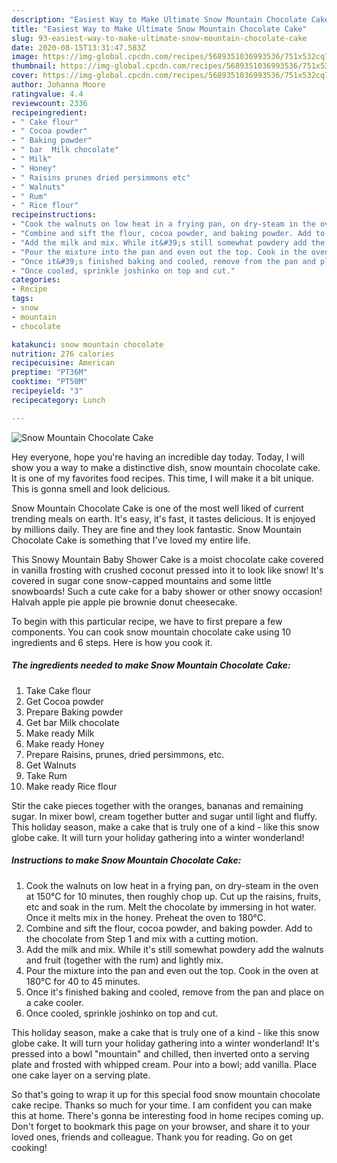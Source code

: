 ```yaml
---
description: "Easiest Way to Make Ultimate Snow Mountain Chocolate Cake"
title: "Easiest Way to Make Ultimate Snow Mountain Chocolate Cake"
slug: 93-easiest-way-to-make-ultimate-snow-mountain-chocolate-cake
date: 2020-08-15T13:31:47.583Z
image: https://img-global.cpcdn.com/recipes/5689351036993536/751x532cq70/snow-mountain-chocolate-cake-recipe-main-photo.jpg
thumbnail: https://img-global.cpcdn.com/recipes/5689351036993536/751x532cq70/snow-mountain-chocolate-cake-recipe-main-photo.jpg
cover: https://img-global.cpcdn.com/recipes/5689351036993536/751x532cq70/snow-mountain-chocolate-cake-recipe-main-photo.jpg
author: Johanna Moore
ratingvalue: 4.4
reviewcount: 2336
recipeingredient:
- " Cake flour"
- " Cocoa powder"
- " Baking powder"
- " bar  Milk chocolate"
- " Milk"
- " Honey"
- " Raisins prunes dried persimmons etc"
- " Walnuts"
- " Rum"
- " Rice flour"
recipeinstructions:
- "Cook the walnuts on low heat in a frying pan, on dry-steam in the oven at 150°C for 10 minutes, then roughly chop up. Cut up the raisins, fruits, etc and soak in the rum. Melt the chocolate by immersing in hot water. Once it melts mix in the honey. Preheat the oven to 180°C."
- "Combine and sift the flour, cocoa powder, and baking powder. Add to the chocolate from Step 1 and mix with a cutting motion."
- "Add the milk and mix. While it&#39;s still somewhat powdery add the walnuts and fruit (together with the rum) and lightly mix."
- "Pour the mixture into the pan and even out the top. Cook in the oven at 180°C for 40 to 45 minutes."
- "Once it&#39;s finished baking and cooled, remove from the pan and place on a cake cooler."
- "Once cooled, sprinkle joshinko on top and cut."
categories:
- Recipe
tags:
- snow
- mountain
- chocolate

katakunci: snow mountain chocolate 
nutrition: 276 calories
recipecuisine: American
preptime: "PT36M"
cooktime: "PT50M"
recipeyield: "3"
recipecategory: Lunch

---
```



![Snow Mountain Chocolate Cake](https://img-global.cpcdn.com/recipes/5689351036993536/751x532cq70/snow-mountain-chocolate-cake-recipe-main-photo.jpg)

Hey everyone, hope you're having an incredible day today. Today, I will show you a way to make a distinctive dish, snow mountain chocolate cake. It is one of my favorites food recipes. This time, I will make it a bit unique. This is gonna smell and look delicious.

Snow Mountain Chocolate Cake is one of the most well liked of current trending meals on earth. It's easy, it's fast, it tastes delicious. It is enjoyed by millions daily. They are fine and they look fantastic. Snow Mountain Chocolate Cake is something that I've loved my entire life.

This Snowy Mountain Baby Shower Cake is a moist chocolate cake covered in vanilla frosting with crushed coconut pressed into it to look like snow! It&#39;s covered in sugar cone snow-capped mountains and some little snowboards! Such a cute cake for a baby shower or other snowy occasion! Halvah apple pie apple pie brownie donut cheesecake.


To begin with this particular recipe, we have to first prepare a few components. You can cook snow mountain chocolate cake using 10 ingredients and 6 steps. Here is how you cook it.

<!--inarticleads1-->

##### The ingredients needed to make Snow Mountain Chocolate Cake:

1. Take  Cake flour
1. Get  Cocoa powder
1. Prepare  Baking powder
1. Get  bar  Milk chocolate
1. Make ready  Milk
1. Make ready  Honey
1. Prepare  Raisins, prunes, dried persimmons, etc.
1. Get  Walnuts
1. Take  Rum
1. Make ready  Rice flour


Stir the cake pieces together with the oranges, bananas and remaining sugar. In mixer bowl, cream together butter and sugar until light and fluffy. This holiday season, make a cake that is truly one of a kind - like this snow globe cake. It will turn your holiday gathering into a winter wonderland! 

<!--inarticleads2-->

##### Instructions to make Snow Mountain Chocolate Cake:

1. Cook the walnuts on low heat in a frying pan, on dry-steam in the oven at 150°C for 10 minutes, then roughly chop up. Cut up the raisins, fruits, etc and soak in the rum. Melt the chocolate by immersing in hot water. Once it melts mix in the honey. Preheat the oven to 180°C.
1. Combine and sift the flour, cocoa powder, and baking powder. Add to the chocolate from Step 1 and mix with a cutting motion.
1. Add the milk and mix. While it&#39;s still somewhat powdery add the walnuts and fruit (together with the rum) and lightly mix.
1. Pour the mixture into the pan and even out the top. Cook in the oven at 180°C for 40 to 45 minutes.
1. Once it&#39;s finished baking and cooled, remove from the pan and place on a cake cooler.
1. Once cooled, sprinkle joshinko on top and cut.


This holiday season, make a cake that is truly one of a kind - like this snow globe cake. It will turn your holiday gathering into a winter wonderland! It&#39;s pressed into a bowl &#34;mountain&#34; and chilled, then inverted onto a serving plate and frosted with whipped cream. Pour into a bowl; add vanilla. Place one cake layer on a serving plate. 

So that's going to wrap it up for this special food snow mountain chocolate cake recipe. Thanks so much for your time. I am confident you can make this at home. There's gonna be interesting food in home recipes coming up. Don't forget to bookmark this page on your browser, and share it to your loved ones, friends and colleague. Thank you for reading. Go on get cooking!
